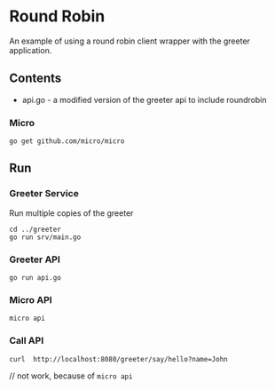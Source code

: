 # Round Robin

An example of using a round robin client wrapper with the greeter application. 

## Contents

- api.go - a modified version of the greeter api to include roundrobin

### Micro

```
go get github.com/micro/micro
```

## Run 

### Greeter Service

Run multiple copies of the greeter

```
cd ../greeter
go run srv/main.go
```

### Greeter API

```
go run api.go
```

### Micro API

```
micro api
```

### Call API

```shell
curl  http://localhost:8080/greeter/say/hello?name=John
```

// not work, because of `micro api`
